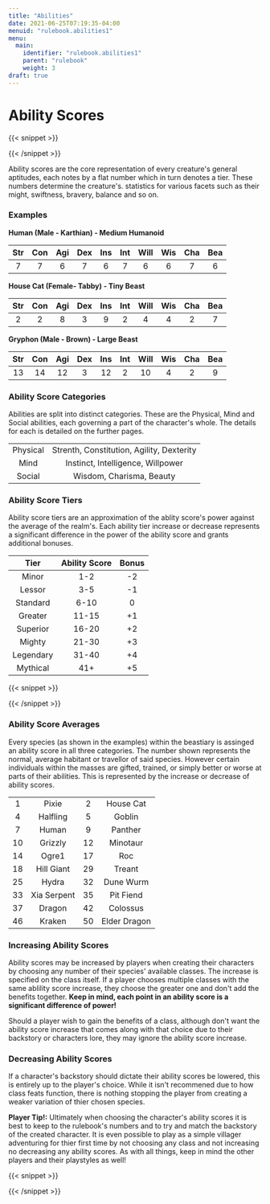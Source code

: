 ```yaml
---
title: "Abilities"
date: 2021-06-25T07:19:35-04:00
menuid: "rulebook.abilities1"
menu:
  main:
    identifier: "rulebook.abilities1"
    parent: "rulebook"
    weight: 3
draft: true
---
```


# Ability Scores

{{< snippet >}}<div class="bookpage-columns"><div class="bookpage-column">{{< /snippet >}}

Ability scores are the core representation of every creature's general aptitudes,
each notes by a flat number which in turn denotes a tier. These numbers determine
the creature's. statistics for various facets such as their might, swiftness,
bravery, balance and so on.

### Examples

**Human (Male - Karthian) - Medium Humanoid**

| Str | Con | Agi | Dex | Ins | Int | Will | Wis | Cha | Bea |
|:---:|:---:|:---:|:---:|:---:|:---:|:----:|:---:|:---:|:---:|
|  7  |  7  |  6  |  7  |  6  |  7  |  6   |  6  |  7  |  6  |

**House Cat (Female- Tabby) - Tiny Beast**

| Str | Con | Agi | Dex | Ins | Int | Will | Wis | Cha | Bea |
|:---:|:---:|:---:|:---:|:---:|:---:|:----:|:---:|:---:|:---:|
|  2  |  2  |  8  |  3  |  9  |  2  |  4   |  4  |  2  |  7  |

**Gryphon (Male - Brown) - Large Beast**

| Str | Con | Agi | Dex | Ins | Int | Will | Wis | Cha | Bea |
|:---:|:---:|:---:|:---:|:---:|:---:|:----:|:---:|:---:|:---:|
| 13  | 14  | 12  |  3  | 12  |  2  |  10  |  4  |  2  |  9  |

### Ability Score Categories
Abilities are split into distinct categories. These are the Physical, Mind and
Social abilities, each governing a part of the character's whole. The details
for each is detailed on the further pages.

|             |                                             |
|:-----------:|:-------------------------------------------:|
| Physical    | Strenth, Constitution, Agility, Dexterity   |
| Mind        | Instinct, Intelligence, Willpower           |
| Social      | Wisdom, Charisma, Beauty                    |

### Ability Score Tiers
Ability score tiers are an approximation of the ablity score's power against
the average of the realm's. Each ability tier increase or decrease represents a
significant difference in the power of the ability score and grants additional
bonuses.

| Tier          | Ability Score | Bonus   |
|:-------------:|:-------------:|:-------:|
| Minor         |    1-2        |  -2     |
| Lessor        |    3-5        |  -1     |
| Standard      |    6-10       |   0     |
| Greater       |    11-15      |  +1     |
| Superior      |    16-20      |  +2     |
| Mighty        |    21-30      |  +3     |
| Legendary     |    31-40      |  +4     |
| Mythical      |     41+       |  +5     |

{{< snippet >}}</div><div class="bookpage-column">{{< /snippet >}}

### Ability Score Averages
Every species (as shown in the examples) within the beastiary is assinged an
ability score in all three categories. The number shown represents the normal,
average habitant or travellor of said species. However certain individuals
within the masses are gifted, trained, or simply better or worse at parts of
their abilities. This is represented by the increase or decrease of ability
scores.

|    |               |    |               |
|:--:|:-------------:|:--:|:-------------:|
| 1  | Pixie         | 2  | House Cat     |
| 4  | Halfling      | 5  | Goblin        |
| 7  | Human         | 9  | Panther       |
| 10 | Grizzly       | 12 | Minotaur      |
| 14 | Ogre1         | 17 | Roc           |
| 18 | Hill Giant    | 29 | Treant        |
| 25 | Hydra         | 32 | Dune Wurm     |
| 33 | Xia Serpent   | 35 | Pit Fiend     |
| 37 | Dragon        | 42 | Colossus      |
| 46 | Kraken        | 50 | Elder Dragon  |

### Increasing Ability Scores
Ability scores may be increased by players when creating their characters by
choosing any number of their species' available classes. The increase is specified
on the class itself. If a player chooses multiple classes with the same ablility
score increase, they choose the greater one and don't add the benefits together.
**Keep in mind, each point in an ability score is a significant difference
of power!**

Should a player wish to gain the benefits of a class, although don't want the
ability score increase that comes along with that choice due to their backstory
or characters lore, they may ignore the ability score increase.

### Decreasing Ability Scores
If a character's backstory should dictate their ability scores be lowered, this
is entirely up to the player's choice. While it isn't recommened due to how class
feats function, there is nothing stopping the player from creating a weaker
variation of thier chosen species.

**Player Tip!:** Ultimately when choosing the character's ability scores it is
best to keep to the rulebook's numbers and to try and match the backstory of the
created character. It is even possible to play as a simple villager adventuring
for thier first time by not choosing any class and not increasing no decreasing
any ability scores. As with all things, keep in mind the other players and their
playstyles as well!

{{< snippet >}}</div></div>{{< /snippet >}}
